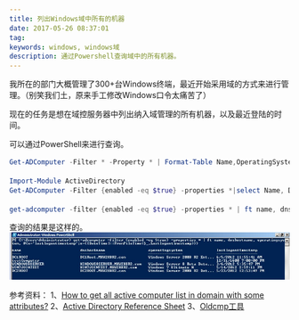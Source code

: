 ```yaml
---
title: 列出Windows域中所有的机器
date: 2017-05-26 08:37:01
tag: 
keywords: windows, windows域
description: 通过Powershell查询域中的所有机器。
---
```


我所在的部门大概管理了300+台Windows终端，最近开始采用域的方式来进行管理。（别笑我们土，原来手工修改Windows口令太痛苦了）

现在的任务是想在域控服务器中列出纳入域管理的所有机器，以及最近登陆的时间。

可以通过PowerShell来进行查询。

```powershell
Get-ADComputer -Filter * -Property * | Format-Table Name,OperatingSystem,OperatingSystemServicePack,OperatingSystemVersion -Wrap –Auto

Import-Module ActiveDirectory
Get-ADComputer -Filter {enabled -eq $true} -properties *|select Name, DNSHostName, OperatingSystem, LastLogonDate

get-adcomputer -filter {enabled -eq $true} -properties * | ft name, dnshostname, operating system, @{n=‘lastlogontimestamp’;e={[DateTime]::FromFileTime($_.Lastlogontimestamp)}}
```
查询的结果是这样的。
![](20170526-list-domain-machines/39469-20170526083642122-543815414.png)

参考资料：
1、[How to get all active computer list in domain with some attributes?](https://social.technet.microsoft.com/Forums/windowsserver/en-US/452bd87c-f802-447c-91fb-e98b1b6ddb0e/how-to-get-all-active-computer-list-in-domain-with-some-attributes?forum=winserverDS)
2、[Active Directory Reference Sheet](http://portal.sivarajan.com/2010/07/aduc-and-ldap-reference-sheet.html)
3、[Oldcmp工具](http://www.joeware.net/freetools/tools/oldcmp/)
